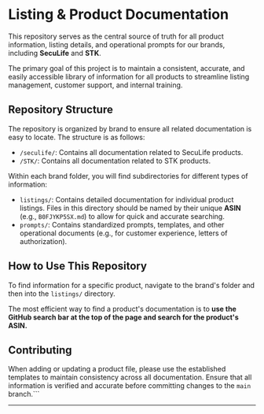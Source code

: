 # Listing & Product Documentation

This repository serves as the central source of truth for all product information, listing details, and operational prompts for our brands, including **SecuLife** and **STK**.

The primary goal of this project is to maintain a consistent, accurate, and easily accessible library of information for all products to streamline listing management, customer support, and internal training.

## Repository Structure

The repository is organized by brand to ensure all related documentation is easy to locate. The structure is as follows:

*   `/seculife/`: Contains all documentation related to SecuLife products.
*   `/STK/`: Contains all documentation related to STK products.

Within each brand folder, you will find subdirectories for different types of information:

*   `listings/`: Contains detailed documentation for individual product listings. Files in this directory should be named by their unique **ASIN** (e.g., `B0FJYKP5SX.md`) to allow for quick and accurate searching.
*   `prompts/`: Contains standardized prompts, templates, and other operational documents (e.g., for customer experience, letters of authorization).

## How to Use This Repository

To find information for a specific product, navigate to the brand's folder and then into the `listings/` directory.

The most efficient way to find a product's documentation is to **use the GitHub search bar at the top of the page and search for the product's ASIN.**

## Contributing

When adding or updating a product file, please use the established templates to maintain consistency across all documentation. Ensure that all information is verified and accurate before committing changes to the `main` branch.```

---

